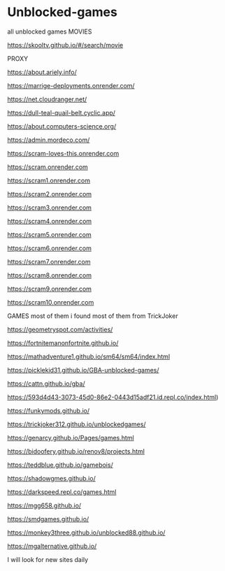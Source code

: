 # Unblocked-games
all unblocked games
MOVIES

https://skooltv.github.io/#/search/movie

PROXY

 https://about.ariely.info/
 
 https://marrige-deployments.onrender.com/
 
 https://net.cloudranger.net/
 
 https://dull-teal-quail-belt.cyclic.app/
 
 https://about.computers-science.org/
 
 https://admin.mordeco.com/ 
 
 https://scram-loves-this.onrender.com
 
https://scram.onrender.com

https://scram1.onrender.com

https://scram2.onrender.com

https://scram3.onrender.com

https://scram4.onrender.com

https://scram5.onrender.com

https://scram6.onrender.com

https://scram7.onrender.com

https://scram8.onrender.com

https://scram9.onrender.com

https://scram10.onrender.com
 
GAMES most of them i found most of them from TrickJoker 

https://geometryspot.com/activities/

https://fortnitemanonfortnite.github.io/

https://mathadventure1.github.io/sm64/sm64/index.html 

https://picklekid31.github.io/GBA-unblocked-games/ 

https://cattn.github.io/gba/

https://593d4d43-3073-45d0-86e2-0443d15adf21.id.repl.co/index.html)

https://funkymods.github.io/

https://trickjoker312.github.io/unblockedgames/

https://genarcy.github.io/Pages/games.html

https://bidoofery.github.io/renov8/projects.html

https://teddblue.github.io/gamebois/

https://shadowgmes.github.io/

https://darkspeed.repl.co/games.html

https://mgg658.github.io/

https://smdgames.github.io/

https://monkey3three.github.io/unblocked88.github.io/

https://mgalternative.github.io/





I will look for new sites daily
